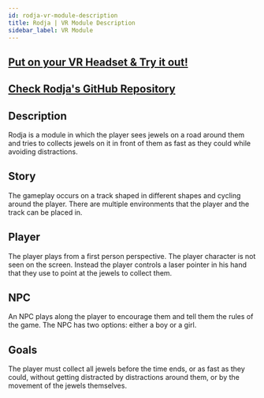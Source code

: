 ```yaml
---
id: rodja-vr-module-description
title: Rodja | VR Module Description
sidebar_label: VR Module
---
```


## [Put on your VR Headset & Try it out!](https://rodja-webxr.firebaseapp.com) 

## [Check Rodja's GitHub Repository](https://github.com/vrapeutic/Rodja-webXR)

## Description
 
Rodja is a  module in which the player sees jewels on a road
around them and tries to collects jewels on it in front of them as fast as they
could while avoiding distractions. 

## Story
The gameplay occurs on a track shaped in different shapes and cycling
around the player. There are multiple environments that the player and the track
can be placed in.

## Player

The player plays from a first person perspective. The player character is
not seen on the screen. Instead the player controls a laser pointer in his
hand that they use to point at the jewels to collect
them.


## NPC

An NPC plays along the player to encourage them and tell them the rules
of the game.
The NPC has two options: either a boy or a girl. 

## Goals

The player must collect all jewels before the time ends, or as fast as they
could, without getting distracted by distractions around them, or by the movement
of the jewels themselves.
